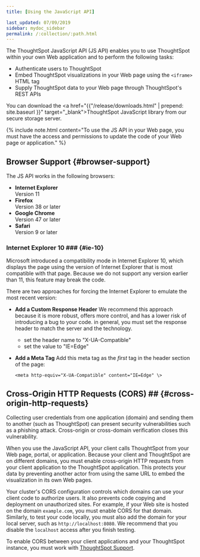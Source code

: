 ```yaml
---
title: [Using the JavaScript API]

last_updated: 07/09/2019
sidebar: mydoc_sidebar
permalink: /:collection/:path.html
---
```

The ThoughtSpot JavaScript API (JS API) enables you to use ThoughtSpot
within your own Web application and to perform the following tasks:

-   Authenticate users to ThoughtSpot
-   Embed ThoughtSpot visualizations in your Web page using the `<iframe>` HTML tag
-   Supply ThoughtSpot data to your Web page through ThoughtSpot's REST APIs

You can download the <a href="{{"/release/downloads.html" | prepend: site.baseurl }}" target="_blank">ThoughtSpot JavaScript library</a> from our secure storage server.

{% include note.html content="To use the JS API in your Web page, you must have the access and permissions to
update the code of your Web page or application." %}

## Browser Support {#browser-support}

The JS API works in the following browsers:

- **Internet Explorer**<br>Version 11
- **Firefox**<br>Version 38 or later
- **Google Chrome**<br>Version 47 or later
- **Safari**<br>Version 9 or later

### Internet Explorer 10 ### {#ie-10}

Microsoft introduced a compatibility mode in Internet Explorer 10, which
displays the page using the version of Internet Explorer that is most
compatible with that page. Because we do not support any version earlier than 11,
this feature may break the code.

There are two approaches for forcing the Internet Explorer to emulate the most recent version:

- **Add a Custom Response Header**
    We recommend this approach because it is more robust, offers more
    control, and has a lower risk of introducing a bug to your code. in general,
    you must set the response header to match the server and the technology.
    * set the header name to "X-UA-Compatible"
    * set the value to "IE=Edge"

- **Add a Meta Tag**
    Add this meta tag as the _first_ tag in the header section of the page:

    ```<meta http-equiv="X-UA-Compatible" content="IE=Edge" \>```

## Cross-Origin HTTP Requests (CORS) ## {#cross-origin-http-requests}

Collecting user credentials from one application (domain) and sending them to
another (such as ThoughtSpot) can present security vulnerabilities such as a
phishing attack. Cross-origin or cross-domain verification closes this vulnerability.

When you use the JavaScript API, your client calls ThoughtSpot from your Web
page, portal, or application. Because your client and ThoughtSpot are on different
domains, you must enable cross-origin HTTP requests from your client application
to the ThoughtSpot application. This protects your data by preventing another actor
from using the same URL to embed the visualization in its own Web pages.

Your cluster's CORS configuration controls which domains can use your
client code to authorize users. It also prevents code copying and deployment on
unauthorized sites.  For example, if your Web site is hosted on
the domain `example.com`, you must enable CORS for that domain. Similarly, to
test your code locally, you must also add the domain for your
local server, such as `http://localhost:8080`. We recommend that you disable the
`localhost` access after you finish testing.

To enable CORS between your client applications and your ThoughtSpot instance,
you must work with <a href="mailto:support@thoughtspot.com">ThoughtSpot
Support</a>.
